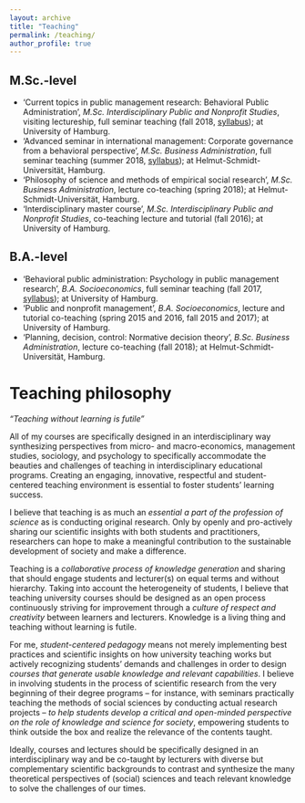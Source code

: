 ```yaml
---
layout: archive
title: "Teaching"
permalink: /teaching/
author_profile: true
---
```




M.Sc.-level
-------------


* ‘Current topics in public management research: Behavioral Public Administration’, *M.Sc. Interdisciplinary Public and Nonprofit Studies*, visiting lectureship, full seminar teaching (fall 2018, [syllabus](https://drive.google.com/open?id=1CsCdutofggSk-JbRZ06z_aSAbymG5h7p)); at University of Hamburg.
* ‘Advanced seminar in international management: Corporate governance from a behavioral perspective’, *M.Sc. Business Administration*, full seminar teaching (summer 2018, [syllabus](https://drive.google.com/open?id=1ARAg6rYo5GSCr58YS0qtBn3gxtkrAxeQ)); at Helmut-Schmidt-Universität, Hamburg.
* ‘Philosophy of science and methods of empirical social research’, *M.Sc. Business Administration*, lecture co-teaching (spring 2018); at Helmut-Schmidt-Universität, Hamburg.
* ‘Interdisciplinary master course’, *M.Sc. Interdisciplinary Public and Nonprofit Studies*, co-teaching lecture and tutorial (fall 2016); at University of Hamburg.



B.A.-level
-------------


* ‘Behavioral public administration: Psychology in public management research’, *B.A. Socioeconomics*, full seminar teaching (fall 2017, [syllabus](https://drive.google.com/open?id=1-HnXXjDZgeCHbKa9oXfJkw_u9-trxOEJ)); at University of Hamburg.
* ‘Public and nonprofit management’, *B.A. Socioeconomics*, lecture and tutorial co-teaching (spring 2015 and 2016, fall 2015 and 2017); at University of Hamburg.
* ‘Planning, decision, control: Normative decision theory’, *B.Sc. Business Administration*, lecture co-teaching (fall 2018); at Helmut-Schmidt-Universität, Hamburg.




Teaching philosophy
========================== 


*“Teaching without learning is futile”*


All of my courses are specifically designed in an interdisciplinary way synthesizing perspectives from micro- and macro-economics, management studies, sociology, and psychology to specifically accommodate the beauties and challenges of teaching in interdisciplinary educational programs. Creating an engaging, innovative, respectful and student-centered teaching environment is essential to foster students’ learning success.

I believe that teaching is as much an *essential a part of the profession of science* as is conducting original research. Only by openly and pro-actively sharing our scientific insights with both students and practitioners, researchers can hope to make a meaningful contribution to the sustainable development of society and make a difference.

Teaching is a *collaborative process of knowledge generation* and sharing that should engage students and lecturer(s) on equal terms and without hierarchy. Taking into account the heterogeneity of students, I believe that teaching university courses should be designed as an open process continuously striving for improvement through a *culture of respect and creativity* between learners and lecturers. Knowledge is a living thing and teaching without learning is futile.

For me, *student-centered pedagogy* means not merely implementing best practices and scientific insights on how university teaching works but actively recognizing students’ demands and challenges in order to design *courses that generate usable knowledge and relevant capabilities*. I believe in involving students in the process of scientific research from the very beginning of their degree programs – for instance, with seminars practically teaching the methods of social sciences by conducting actual research projects – *to help students develop a critical and open-minded perspective on the role of knowledge and science for society*, empowering students to think outside the box and realize the relevance of the contents taught.


Ideally, courses and lectures should be specifically designed in an interdisciplinary way and be co-taught by lecturers with diverse but complementary scientific backgrounds to contrast and synthesize the many theoretical perspectives of (social) sciences and teach relevant knowledge to solve the challenges of our times.

